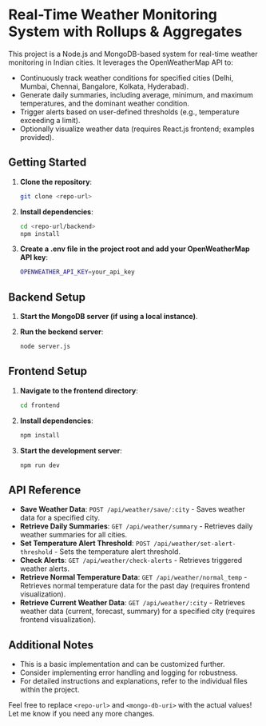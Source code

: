 # Real-Time Weather Monitoring System with Rollups & Aggregates

This project is a Node.js and MongoDB-based system for real-time weather monitoring in Indian cities. It leverages the OpenWeatherMap API to:

- Continuously track weather conditions for specified cities (Delhi, Mumbai, Chennai, Bangalore, Kolkata, Hyderabad).
- Generate daily summaries, including average, minimum, and maximum temperatures, and the dominant weather condition.
- Trigger alerts based on user-defined thresholds (e.g., temperature exceeding a limit).
- Optionally visualize weather data (requires React.js frontend; examples provided).

## Getting Started

1. **Clone the repository**:
   ```bash
   git clone <repo-url>
2. **Install dependencies**:
   ```bash
   cd <repo-url/backend>
   npm install
   
3. **Create a .env file in the project root and add your OpenWeatherMap API key**:
   ```bash
   OPENWEATHER_API_KEY=your_api_key

## Backend Setup

1. **Start the MongoDB server (if using a local instance)**.
   
2. **Run the beckend server**:
   ```bash
   node server.js
   ```

## Frontend Setup

1. **Navigate to the frontend directory**:
   ```bash
   cd frontend
   ```

2. **Install dependencies**:
   ```bash
   npm install
   ```

3. **Start the development server**:
   ```bash
   npm run dev
   ```

## API Reference
- **Save Weather Data**: `POST /api/weather/save/:city` - Saves weather data for a specified city.
- **Retrieve Daily Summaries**: `GET /api/weather/summary` - Retrieves daily weather summaries for all cities.
- **Set Temperature Alert Threshold**: `POST /api/weather/set-alert-threshold` - Sets the temperature alert threshold.
- **Check Alerts**: `GET /api/weather/check-alerts` - Retrieves triggered weather alerts.
- **Retrieve Normal Temperature Data**: `GET /api/weather/normal_temp` - Retrieves normal temperature data for the past day (requires frontend visualization).
- **Retrieve Current Weather Data**: `GET /api/weather/:city` - Retrieves weather data (current, forecast, summary) for a specified city (requires frontend visualization).

## Additional Notes
- This is a basic implementation and can be customized further.
- Consider implementing error handling and logging for robustness.
- For detailed instructions and explanations, refer to the individual files within the project.

Feel free to replace `<repo-url>` and `<mongo-db-uri>` with the actual values! Let me know if you need any more changes.
